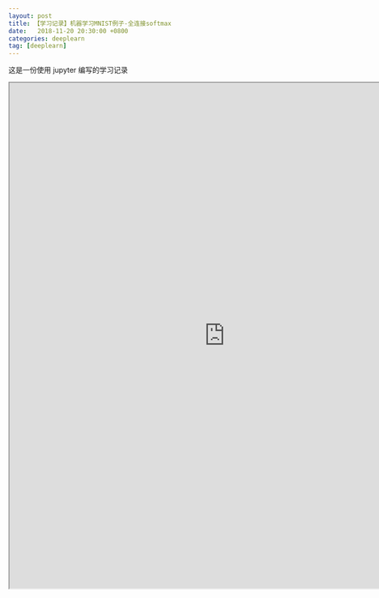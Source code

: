 ```yaml
---
layout: post
title: 【学习记录】机器学习MNIST例子-全连接softmax
date:   2018-11-20 20:30:00 +0800
categories: deeplearn
tag: [deeplearn]
---
```



这是一份使用 jupyter 编写的学习记录

<iframe src="https://nbviewer.jupyter.org/github/lightfish-zhang/deeplearn-expirence/blob/master/01-first/mnist_linear.ipynb" width="850" height="1000"></iframe>
